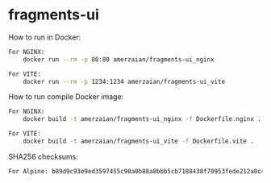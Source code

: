 # fragments-ui

How to run in Docker:

```bash
For NGINX:
    docker run --rm -p 80:80 amerzaian/fragments-ui_nginx

For VITE:
    docker run --rm -p 1234:1234 amerzaian/fragments-ui_vite
```

How to run compile Docker image:
```bash
For NGINX:
    docker build -t amerzaian/fragments-ui_nginx -f Dockerfile.nginx .

For VITE:
    docker build -t amerzaian/fragments-ui_vite -f Dockerfile.vite .
```

SHA256 checksums:
```bash
For Alpine: b89d9c93e9ed3597455c90a0b88a8bbb5cb7188438f70953fede212a0c4394e0


